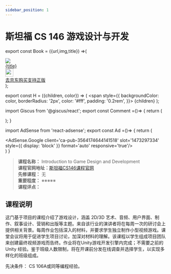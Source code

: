 ```yaml
---
sidebar_position: 1
---
```


# 斯坦福 CS 146 游戏设计与开发
export const Book = ({url,img,title}) =>(
<div class="bookitem">
  <a href={url} target="_blank" class="book-content">
    <div class="book-img">
      <img src={img} />
    </div>
    <div class="book-detail">
      <div class="book-title">{title}</div>
      <div class="boook-desc">
        <img width="25" height="25" src="https://hackweek-1251009918.cos.ap-shanghai.myqcloud.com/hackway/cs/jd.svg" />
        <div class="book-jd">去京东购买支持正版</div>
      </div>
    </div>
  </a>
  </div> 
);

export const H = ({children, color}) => (
  <span
    style={{
      backgroundColor: color,
      borderRadius: '2px',
      color: '#fff',
      padding: '0.2rem',
    }}>
    {children}
  </span>
);

import Giscus from '@giscus/react';
export const Comment =()=> {
  return (
   <div className="comments-container">
      <Giscus
        src="https://giscus.app/client.js"
        id="comments"
        repo="lidongyx/hackwaydoc"
        repoId="R_kgDOHUMOyA"
        category="Announcements"
        categoryId="DIC_kwDOHUMOyM4CPCtD"
        mapping="title"
        reactionsEnabled="1"
        emitMetadata="0"
        inputPosition="top"
        theme="light"
        lang="zh-CN"
        crossorigin="anonymous"
      />
    </div>
  );
}

import AdSense from 'react-adsense';
export const Ad =()=> {
  return (
    <div className="ad-container">
      <AdSense.Google
        client='ca-pub-3564174644141518'
        slot='1473297334'
        style={{ display: 'block' }}
        format='auto'
        responsive='true'/>
    </div>
  )
}




>**课程名称：** Introduction to Game Design and Development      
**课程官网地址：**[斯坦福CS146课程官网](https://stanfordgamedev.weebly.com/)      
**先修课程：** 无  
**重要程度：** ※※※※※  
**课程评点：** 

## 课程说明
这门基于项目的课程介绍了游戏设计，涵盖 2D/3D 艺术、音频、用户界面、制作、叙事设计、营销和出版等主题。来自该行业的演讲者将在每周一次的研讨会上提供相关背景。每周作业包括深入的材料，并要求学生独立制作小型视频游戏。课堂会议将用于促进学生项目讨论，加深对材料的理解。该课程以学生组成项目团队来创建最终视频游戏而告终。作业将在Unity游戏开发引擎内完成；不需要之前的 Unity 经验。鉴于班级人数限制，将在开课前分发在线调查并选择学生，以实现多样化的班级组成。

先决条件： CS 106A或同等编程经验。


<Comment></Comment>
